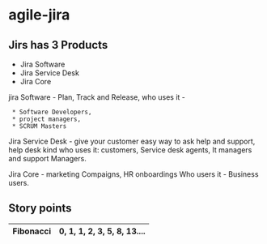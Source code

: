 # agile-jira


## Jirs has 3 Products
   * Jira Software
   * Jira Service Desk
   * Jira Core
   
jira Software - Plan, Track and Release,
     who uses it - 
     
     * Software Developers, 
     * project managers, 
     * SCRUM Masters

     

Jira Service Desk - give your customer easy way to ask help and support, help desk kind
     who uses it: customers, Service desk agents, It managers and support Managers.

Jira Core - marketing Compaigns, HR onboardings
     Who users it - Business users.


## Story points
| Fibonacci| 0, 1, 1, 2, 3, 5, 8, 13....|
|---|---|
 
